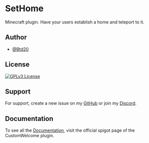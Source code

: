 # SetHome

Minecraft plugin. Have your users establish a home and teleport to it.


## Author

- [@Btd20](https://github.com/Btd20)


## License


[![GPLv3 License](https://img.shields.io/badge/License-GPL%20v3-yellow.svg)](https://opensource.org/licenses/)


## Support

For support, create a new issue on my [GitHub](https://github.com/Btd20/customwelcome/issues) or join my [Discord](https://discord.gg/ncTMjcNWPx).


## Documentation

To see all the [Documentation](https://www.spigotmc.org/resources/%E2%AD%90-customwelcome-%E2%AD%90-join-and-leave-player-messages.108510/), visit the official spigot page of the CustomWelcome plugin.

